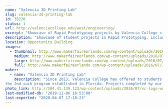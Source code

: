 ```yaml
---
name: "Valencia 3D Printing Lab"
slug: valencia-3d-printing-lab
id: 35220
status: 1
url: http://valenciacollege.edu/west/engineering/
excerpt: "Showcase of Rapid Prototyping projects by Valencia College students."
description: "Showcase of student projects in Rapid Prototyping, including custom 3D printed electric violins (stars of multiple YouTube videos), braille campus maps for sight-impaired students, 3D printed hands, and a variety of teaching/learning artifacts used by Faculty in multiple disciplines at Valencia College"
location: Opportunity Building
images:
  - thumbnail: http://www.makerfaireorlando.com/wp-content/uploads/2016/07/IMG_2114.jpg
    medium: http://www.makerfaireorlando.com/wp-content/uploads/2016/07/IMG_2114.jpg
    large: http://www.makerfaireorlando.com/wp-content/uploads/2016/07/IMG_2114.jpg
    full: http://www.makerfaireorlando.com/wp-content/uploads/2016/07/IMG_2114.jpg
maker:
  - name: "Valencia 3D Printing Lab"
    description: "Since 2013, Valencia College has offered to students a Technical Certificate in Rapid Prototyping, 
the 2nd such program established in Florida. Projects completed by our students include custom 3D printed electric violins (one of which was played by Valencia Professor Neal Phillips at an Orlando City soccer game), braille relief maps of our campus for sight-impaired students, and a variety of teaching/learning artifacts for Faculty use in multiple disciplines at the College."
photo_link: http://104.41.139.123/wp-content/uploads/2016/07/vc-logo-web-box-rev-1024x156.jpg
last-modified-db: "2019-11-06 16:53:00"
last-exported: "2020-04-07 17:18:23"
---
```


